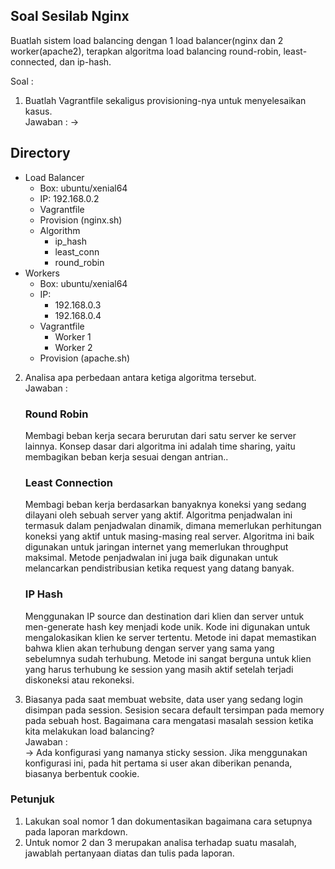 ## Soal Sesilab Nginx

Buatlah sistem load balancing dengan 1 load balancer(nginx dan 2 worker(apache2), terapkan algoritma load balancing round-robin, least-connected, dan ip-hash.

Soal :

1. Buatlah Vagrantfile sekaligus provisioning-nya untuk menyelesaikan kasus.<br>
Jawaban : ->
## Directory
- Load Balancer
  - Box: ubuntu/xenial64
  - IP: 192.168.0.2
  - Vagrantfile
  - Provision (nginx.sh)
  - Algorithm
    - ip_hash
    - least_conn
    - round_robin   
- Workers
  - Box: ubuntu/xenial64
  - IP:
    - 192.168.0.3
    - 192.168.0.4
  - Vagrantfile
    - Worker 1
    - Worker 2
  - Provision (apache.sh)
2. Analisa apa perbedaan antara ketiga algoritma tersebut.<br>
Jawaban :<br>
    ### Round Robin
    Membagi beban kerja secara berurutan dari satu server ke server lainnya. Konsep dasar dari algoritma ini adalah time sharing, yaitu membagikan beban kerja sesuai dengan antrian..

    ### Least Connection
    Membagi beban kerja berdasarkan banyaknya koneksi yang sedang dilayani oleh sebuah server yang aktif. Algoritma penjadwalan ini termasuk dalam penjadwalan dinamik, dimana memerlukan perhitungan koneksi yang aktif untuk masing-masing real server. Algoritma ini baik digunakan untuk jaringan internet yang memerlukan throughput maksimal. Metode penjadwalan ini juga baik digunakan untuk melancarkan pendistribusian ketika request yang datang banyak.

    ### IP Hash
    Menggunakan IP source dan destination dari klien dan server untuk men-generate hash key menjadi kode unik. Kode ini digunakan untuk mengalokasikan klien ke server tertentu. Metode ini dapat memastikan bahwa klien akan terhubung dengan server yang sama yang sebelumnya sudah terhubung. Metode ini sangat berguna untuk klien yang harus terhubung ke session yang masih aktif setelah terjadi diskoneksi atau rekoneksi.


3. Biasanya pada saat membuat website, data user yang sedang login disimpan pada session. Sesision secara default tersimpan pada memory pada sebuah host. Bagaimana cara mengatasi masalah session ketika kita melakukan load balancing?<br>
Jawaban : <br>
    ->
    Ada konfigurasi yang namanya sticky session. Jika menggunakan konfigurasi ini, pada hit pertama si user akan diberikan penanda, biasanya berbentuk cookie. 



### Petunjuk

1. Lakukan soal nomor 1 dan dokumentasikan bagaimana cara setupnya pada laporan markdown.
2. Untuk nomor 2 dan 3 merupakan analisa terhadap suatu masalah, jawablah pertanyaan diatas dan tulis pada laporan.